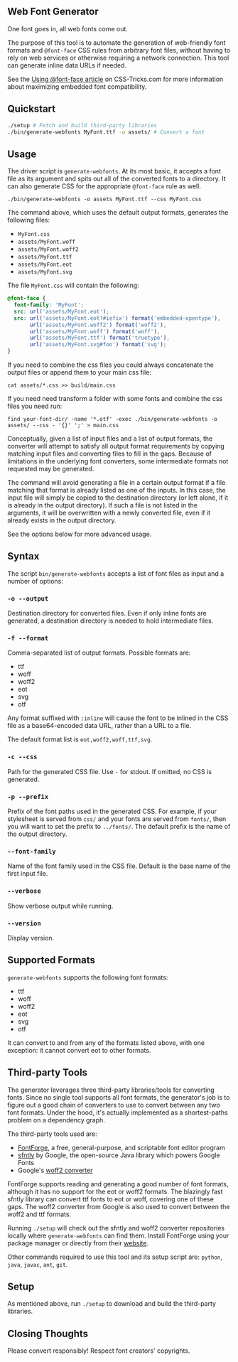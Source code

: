 Web Font Generator
------------------

One font goes in, all web fonts come out.

The purpose of this tool is to automate the generation of web-friendly font
formats and `@font-face` CSS rules from arbitrary font files, without having to
rely on web services or otherwise requiring a network connection. This tool can
generate inline data URLs if needed.

See the
[Using @font-face article](http://css-tricks.com/snippets/css/using-font-face/)
on CSS-Tricks.com for more information about maximizing embedded font
compatibility.

Quickstart
----------

```sh
./setup # Fetch and build third-party libraries
./bin/generate-webfonts MyFont.ttf -o assets/ # Convert a font
```

Usage
-----

The driver script is `generate-webfonts`. At its most basic, it accepts a font
file as its argument and spits out all of the converted fonts to a directory.
It can also generate CSS for the appropriate `@font-face` rule as well.

    ./bin/generate-webfonts -o assets MyFont.ttf --css MyFont.css

The command above, which uses the default output formats, generates the
following files:

* `MyFont.css`
* `assets/MyFont.woff`
* `assets/MyFont.woff2`
* `assets/MyFont.ttf`
* `assets/MyFont.eot`
* `assets/MyFont.svg`

The file `MyFont.css` will contain the following:

```css
@font-face {
  font-family: 'MyFont';
  src: url('assets/MyFont.eot');
  src: url('assets/MyFont.eot?#iefix') format('embedded-opentype'),
       url('assets/MyFont.woff2') format('woff2'),
       url('assets/MyFont.woff') format('woff'),
       url('assets/MyFont.ttf') format('truetype'),
       url('assets/MyFont.svg#foo') format('svg');
}
```

If you need to combine the css files you could always concatenate the output files or append them to your main css file:

```shell
cat assets/*.css >> build/main.css
```
If you need need transform a folder with some fonts and combine the css files you need run:
```shell
find your-font-dir/ -name '*.otf' -exec ./bin/generate-webfonts -o assets/ --css - '{}' ';' > main.css
```
Conceptually, given a list of input files and a list of output formats, the
converter will attempt to satisfy all output format requirements by copying
matching input files and converting files to fill in the gaps. Because of
limitations in the underlying font converters, some intermediate formats not
requested may be generated.

The command will avoid generating a file in a certain output format if a file
matching that format is already listed as one of the inputs. In this case, the
input file will simply be copied to the destination directory (or left alone,
if it is already in the output directory). If such a file is not listed in the
arguments, it will be overwritten with a newly converted file, even if it
already exists in the output directory.

See the options below for more advanced usage.

Syntax
------

The script `bin/generate-webfonts` accepts a list of font files as input and a
number of options:

### `-o --output`

Destination directory for converted files. Even if only inline
fonts are generated, a destination directory is needed to hold
intermediate files.

### `-f --format`

Comma-separated list of output formats. Possible formats are:

* ttf
* woff
* woff2
* eot
* svg
* otf

Any format suffixed with `:inline` will cause the font to be
inlined in the CSS file as a base64-encoded data URL, rather
than a URL to a file.

The default format list is `eot,woff2,woff,ttf,svg`.

### `-c --css`

Path for the generated CSS file. Use `-` for stdout. If omitted, no CSS is
generated.

### `-p --prefix`

Prefix of the font paths used in the generated CSS. For example, if your
stylesheet is served from `css/` and your fonts are served from `fonts/`, then
you will want to set the prefix to `../fonts/`. The default prefix is the name
of the output directory.

### `--font-family`

Name of the font family used in the CSS file. Default is the
base name of the first input file.

### `--verbose`

Show verbose output while running.

### `--version`

Display version.

Supported Formats
-----------------

`generate-webfonts` supports the following font formats:

* ttf
* woff
* woff2
* eot
* svg
* otf

It can convert to and from any of the formats listed above, with one
exception: it cannot convert eot to other formats.

Third-party Tools
-----------------

The generator leverages three third-party libraries/tools for converting fonts.
Since no single tool supports all font formats, the generator's job is to
figure out a good chain of converters to use to convert between any two font
formats. Under the hood, it's actually implemented as a shortest-paths problem
on a dependency graph.

The third-party tools used are:

* [FontForge](http://fontforge.github.io/en-US/), a free, general-purpose, and scriptable font editor program
* [sfntly](https://code.google.com/p/sfntly/) by Google, the open-source Java library which powers Google Fonts
* Google's [woff2 converter](https://github.com/google/woff2)

FontForge supports reading and generating a good number of font formats,
although it has no support for the eot or woff2 formats. The blazingly fast
sfntly library can convert ttf fonts to eot or woff, covering one of these
gaps. The woff2 converter from Google is also used to convert between the
woff2 and ttf formats.

Running `./setup` will check out the sfntly and woff2 converter repositories
locally where `generate-webfonts` can find them. Install FontForge using your
package manager or directly from their
[website](http://fontforge.github.io/en-US/).

Other commands required to use this tool and its setup script are: `python`,
`java`, `javac`, `ant`, `git`.

Setup
-----

As mentioned above, run `./setup` to download and build the third-party
libraries.

Closing Thoughts
----------------

Please convert responsibly! Respect font creators' copyrights.
